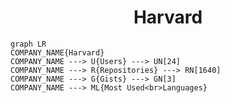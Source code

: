 <h1 align="center">Harvard</h1>

```mermaid
graph LR
COMPANY_NAME{Harvard}
COMPANY_NAME ---> U{Users} ---> UN[24]
COMPANY_NAME ---> R{Repositories} ---> RN[1640]
COMPANY_NAME ---> G{Gists} ---> GN[3]
COMPANY_NAME ---> ML{Most Used<br>Languages}
```
